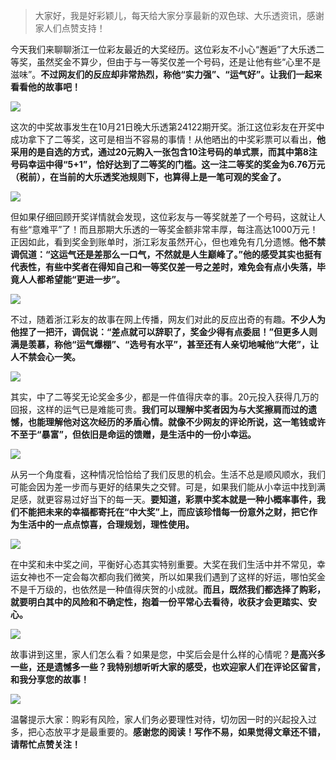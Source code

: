 > 大家好，我是好彩颖儿，每天给大家分享最新的双色球、大乐透资讯，感谢家人们点赞支持！



今天我们来聊聊浙江一位彩友最近的大奖经历。这位彩友不小心“邂逅”了大乐透二等奖，虽然奖金不算少，但由于与一等奖仅差一个号码，还是让他有些“心里不是滋味”。**不过网友们的反应却非常热烈，称他“实力强”、“运气好”。让我们一起来看看他的故事吧！**


![](https://cdn.jsdelivr.net/gh/wangwenjie1314/PicCDN/2024-10-25/1729863582223-image.png)


这次的中奖故事发生在10月21日晚大乐透第24122期开奖。浙江这位彩友在开奖中成功拿下了二等奖，这可是相当不容易的事情！从他晒出的中奖彩票可以看出，**他采用的是自选的方式，通过20元购入一张包含10注号码的单式票，而其中第8注号码幸运中得“5+1”，恰好达到了二等奖的门槛。这一注二等奖的奖金为6.76万元（税前），在当前的大乐透奖池规则下，也算得上是一笔可观的奖金了。**


![](https://cdn.jsdelivr.net/gh/wangwenjie1314/PicCDN/2024-10-25/1729863596851-image.png)


但如果仔细回顾开奖详情就会发现，这位彩友与一等奖就差了一个号码，这就让人有些“意难平”了！而且那期大乐透的一等奖金额非常丰厚，每注高达1000万元！正因如此，看到奖金到账单时，浙江彩友虽然开心，但也难免有几分遗憾。**他不禁调侃道：“这运气还是差那么一口气，不然就是人生巅峰了。”他的感受其实也挺有代表性，有些中奖者在得知自己和一等奖仅差一号之差时，难免会有点小失落，毕竟人人都希望能“更进一步”。**


![](https://cdn.jsdelivr.net/gh/wangwenjie1314/PicCDN/2024-10-25/1729863613391-image.png)


不过，随着浙江彩友的故事在网上传播，网友们对此的反应出奇的有趣。**不少人为他捏了一把汗，调侃说：“差点就可以辞职了，奖金少得有点委屈！”但更多人则满是羡慕，称他“运气爆棚”、“选号有水平”，甚至还有人亲切地喊他“大佬”，让人不禁会心一笑。**


![](https://cdn.jsdelivr.net/gh/wangwenjie1314/PicCDN/2024-10-25/1729863629795-image.png)


其实，中了二等奖无论奖金多少，都是一件值得庆幸的事。20元投入获得几万的回报，这样的运气已是难能可贵。**我们可以理解中奖者因为与大奖擦肩而过的遗憾，也能理解他对这次经历的矛盾心情。就像不少网友的评论所说，这一笔钱或许不至于“暴富”，但依旧是命运的馈赠，是生活中的一份小幸运。**


![](https://cdn.jsdelivr.net/gh/wangwenjie1314/PicCDN/2024-10-25/1729863643274-image.png)


从另一个角度看，这种情况恰恰给了我们反思的机会。生活不总是顺风顺水，我们可能会因为差一步而与更好的结果失之交臂。可是，如果我们能从小幸运中找到满足感，就更容易过好当下的每一天。**要知道，彩票中奖本就是一种小概率事件，我们不能把未来的幸福都寄托在“中大奖”上，而应该珍惜每一份意外之财，把它作为生活中的一点点惊喜，合理规划，理性使用。**


![](https://cdn.jsdelivr.net/gh/wangwenjie1314/PicCDN/2024-10-25/1729863656566-image.png)


在中奖和未中奖之间，平衡好心态其实特别重要。大奖在我们生活中并不常见，幸运女神也不一定会每次都向我们微笑，所以如果我们遇到了这样的好运，哪怕奖金不是千万级的，也依然是一种值得庆贺的小成就。**而且，既然我们都选择了购彩，就要明白其中的风险和不确定性，抱着一份平常心去看待，收获才会更踏实、安心。**


![](https://cdn.jsdelivr.net/gh/wangwenjie1314/PicCDN/2024-10-25/1729863667728-image.png)


故事讲到这里，家人们怎么看？如果是您，中奖后会是什么样的心情呢？**是高兴多一些，还是遗憾多一些？我特别想听听大家的感受，也欢迎家人们在评论区留言，和我分享您的故事！**


![](https://cdn.jsdelivr.net/gh/wangwenjie1314/PicCDN/2024-10-25/1729863706530-image.png)


温馨提示大家：购彩有风险，家人们务必要理性对待，切勿因一时的兴起投入过多，把心态放平才是最重要的。**感谢您的阅读！写作不易，如果觉得文章还不错，请帮忙点赞关注！**